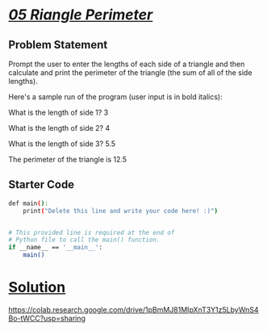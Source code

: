 # [*05 Riangle Perimeter*](https://colab.research.google.com/drive/1pBmMJ81MIpXnT3Y1z5LbyWnS4Bo-tWCC?usp=sharing)
## Problem Statement

Prompt the user to enter the lengths of each side of a triangle and then calculate and print the perimeter of the triangle (the sum of all of the side lengths).

Here's a sample run of the program (user input is in bold italics):

What is the length of side 1? 3 

What is the length of side 2? 4 

What is the length of side 3? 5.5 

The perimeter of the triangle is 12.5

## Starter Code

```bash
def main():
    print("Delete this line and write your code here! :)")


# This provided line is required at the end of
# Python file to call the main() function.
if __name__ == '__main__':
    main()
```

# [Solution](https://colab.research.google.com/drive/1pBmMJ81MIpXnT3Y1z5LbyWnS4Bo-tWCC?usp=sharing)

https://colab.research.google.com/drive/1pBmMJ81MIpXnT3Y1z5LbyWnS4Bo-tWCC?usp=sharing


